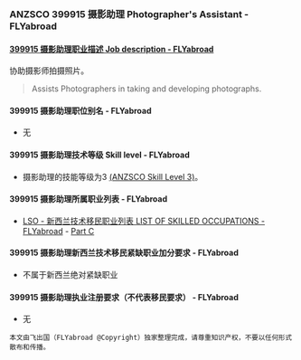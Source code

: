 ### ANZSCO 399915 摄影助理 Photographer's Assistant - FLYabroad ###

#### [399915 摄影助理职业描述 Job description - FLYabroad](http://www.flyabroadvisa.com/anzsco/3999.html#399915)

协助摄影师拍摄照片。

> Assists Photographers in taking and developing photographs.

#### 399915 摄影助理职位别名 - FLYabroad
 
- 无

#### 399915 摄影助理技术等级 Skill level - FLYabroad

- 摄影助理的技能等级为3 [(ANZSCO Skill Level 3)](http://www.flyabroadvisa.com/anzsco/)。

#### 399915 摄影助理所属职业列表 - FLYabroad

- [LSO - 新西兰技术移民职业列表 LIST OF SKILLED OCCUPATIONS - FLYabroad](http://nz.flyabroadvisa.com/lso/) - [Part C](partc)

#### 399915 摄影助理新西兰技术移民紧缺职业加分要求 - FLYabroad

- 不属于新西兰绝对紧缺职业

#### 399915 摄影助理执业注册要求（不代表移民要求） - FLYabroad

- 无

`本文由飞出国（FLYabroad @Copyright）独家整理完成，请尊重知识产权，不要以任何形式散布和传播。`